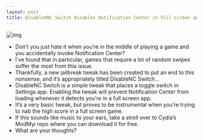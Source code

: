 ```yaml
---
layout: post
title: DisabledNC Switch disables Notification Center in full screen apps
---
```

![img](http://media.idownloadblog.com/wp-content/uploads/2012/05/DisableNC-Switch.jpg)
* Don’t you just hate it when you’re in the middle of playing a game and you accidentally invoke Notification Center?
* I’ve found that in particular, games that require a lot of random swipes suffer the most from this issue.
* Thankfully, a new jailbreak tweak has been created to put an end to this nonsense, and it’s appropriately titled DisableNC Switch…
* DisableNC Switch is a simple tweak that places a toggle switch in Settings app. Enabling the tweak will prevent Notification Center from loading whenever it detects you’re in a full screen app.
* It’s a very basic tweak, but proves to be instrumental when you’re trying to nab the high score in a full screen game.
* If this sounds like music to your ears, take a stroll over to Cydia’s ModMyi repo where you can download it for free.
* What are your thoughts?

